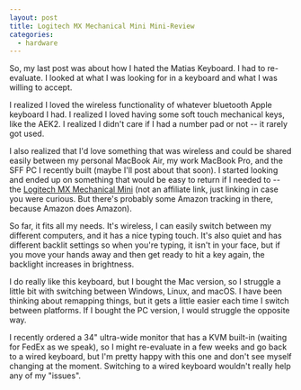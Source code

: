 ```yaml
---
layout: post
title: Logitech MX Mechanical Mini Mini-Review
categories:
  - hardware
---
```


So, my last post was about how I hated the Matias Keyboard. I had to re-evaluate. I looked at what I was looking for in a keyboard and what I was willing to accept.

I realized I loved the wireless functionality of whatever bluetooth Apple keyboard I had. I realized I loved having some soft touch mechanical keys, like the AEK2. I realized I didn't care if I had a number pad or not -- it rarely got used.

I also realized that I'd love something that was wireless and could be shared easily between my personal MacBook Air, my work MacBook Pro, and the SFF PC I recently built (maybe I'll post about that soon). I started looking and ended up on something that would be easy to return if I needed to -- the [Logitech MX Mechanical Mini](https://a.co/d/86mjkvx) (not an affiliate link, just linking in case you were curious. But there's probably some Amazon tracking in there, because Amazon does Amazon).

So far, it fits all my needs. It's wireless, I can easily switch between my different computers, and it has a nice typing touch. It's also quiet and has different backlit settings so when you're typing, it isn't in your face, but if you move your hands away and then get ready to hit a key again, the backlight increases in brightness.

I do really like this keyboard, but I bought the Mac version, so I struggle a little bit with switching between Windows, Linux, and macOS. I have been thinking about remapping things, but it gets a little easier each time I switch between platforms. If I bought the PC version, I would struggle the opposite way.

I recently ordered a 34" ultra-wide monitor that has a KVM built-in (waiting for FedEx as we speak), so I might re-evaluate in a few weeks and go back to a wired keyboard, but I'm pretty happy with this one and don't see myself changing at the moment. Switching to a wired keyboard wouldn't really help any of my "issues".
